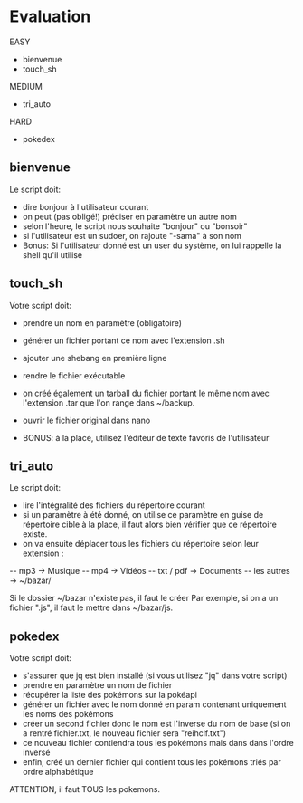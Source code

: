 # Evaluation

EASY
- bienvenue
- touch_sh

MEDIUM
- tri_auto

HARD
- pokedex

## bienvenue
Le script doit:
- dire bonjour à l'utilisateur courant
- on peut (pas obligé!) préciser en paramètre un autre nom
- selon l'heure, le script nous souhaite "bonjour" ou "bonsoir"
- si l'utilisateur est un sudoer, on rajoute "-sama" à son nom
- Bonus: Si l'utilisateur donné est un user du système, on lui rappelle
la shell qu'il utilise

## touch_sh
Votre script doit:
- prendre un nom en paramètre (obligatoire)
- générer un fichier portant ce nom avec l'extension .sh
- ajouter une shebang en première ligne
- rendre le fichier exécutable
- on créé également un tarball du fichier portant le même nom avec l'extension .tar
que l'on range dans ~/backup.
- ouvrir le fichier original dans nano

- BONUS: à la place, utilisez l'éditeur de texte favoris de l'utilisateur

## tri_auto
Le script doit:
- lire l'intégralité des fichiers du répertoire courant
- si un paramètre à été donné, on utilise ce paramètre en guise de répertoire cible à la place,
 il faut alors bien vérifier que ce répertoire existe.
- on va ensuite déplacer tous les fichiers du répertoire selon leur extension :

-- mp3 -> Musique
-- mp4 -> Vidéos
-- txt / pdf -> Documents
-- les autres -> ~/bazar/<extension>

Si le dossier ~/bazar n'existe pas, il faut le créer
Par exemple, si on a un fichier ".js", il faut le mettre dans ~/bazar/js.

## pokedex
Votre script doit:
- s'assurer que jq est bien installé (si vous utilisez "jq" dans votre script)
- prendre en paramètre un nom de fichier
- récupérer la liste des pokémons sur la pokéapi
- générer un fichier avec le nom donné en param contenant uniquement les noms des pokémons
- créer un second fichier donc le nom est l'inverse du nom de base
(si on a rentré fichier.txt, le nouveau fichier sera "reihcif.txt")
- ce nouveau fichier contiendra tous les pokémons mais dans dans l'ordre inversé
- enfin, créé un dernier fichier qui contient tous les pokémons triés par ordre alphabétique

ATTENTION, il faut TOUS les pokemons.

